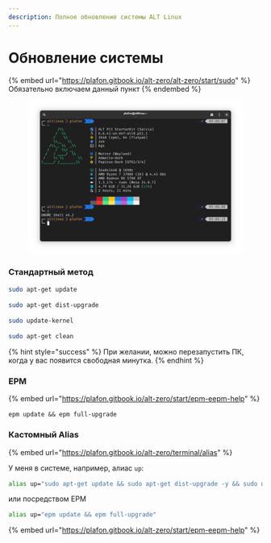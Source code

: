 ```yaml
---
description: Полное обновление системы ALT Linux
---
```


# Обновление системы

{% embed url="https://plafon.gitbook.io/alt-zero/alt-zero/start/sudo" %}
Обязательно включаем данный пункт
{% endembed %}

<figure><img src="../.gitbook/assets/Снимок экрана от 2024-08-09 09-00-14.png" alt=""><figcaption></figcaption></figure>

### Стандартный метод

```bash
sudo apt-get update
```

```bash
sudo apt-get dist-upgrade
```

```bash
sudo update-kernel
```

```bash
sudo apt-get clean
```

{% hint style="success" %}
При желании, можно перезапустить ПК, когда у вас появится свободная минутка.
{% endhint %}

### EPM

{% embed url="https://plafon.gitbook.io/alt-zero/start/epm-eepm-help" %}

```
epm update && epm full-upgrade
```

### Кастомный Alias

{% embed url="https://plafon.gitbook.io/alt-zero/terminal/alias" %}

У меня в системе, например, алиас `up`:

```bash
alias up="sudo apt-get update && sudo apt-get dist-upgrade -y && sudo update-kernel && flatpak update -y && sudo apt-get clean"
```

или посредством EPM

```bash
alias up="epm update && epm full-upgrade"
```

{% embed url="https://plafon.gitbook.io/alt-zero/start/epm-eepm-help" %}
